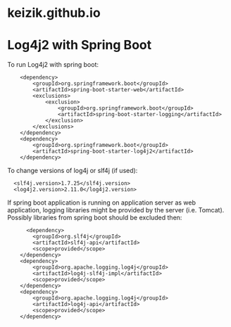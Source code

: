 # keizik.github.io

# Log4j2 with Spring Boot
To run Log4j2 with spring boot:

		<dependency>
			<groupId>org.springframework.boot</groupId>
			<artifactId>spring-boot-starter-web</artifactId>
			<exclusions>
				<exclusion>
					<groupId>org.springframework.boot</groupId>
					<artifactId>spring-boot-starter-logging</artifactId>
				</exclusion>
			</exclusions>
		</dependency>
		<dependency>
			<groupId>org.springframework.boot</groupId>
			<artifactId>spring-boot-starter-log4j2</artifactId>
		</dependency>

To change versions of log4j or slf4j (if used):

      <slf4j.version>1.7.25</slf4j.version>
	  <log4j2.version>2.11.0</log4j2.version>

If spring boot application is running on application server as web application, logging libraries might be provided by the server (i.e. Tomcat). Possibly libraries from spring boot should be excluded then:
  
          <dependency>
			<groupId>org.slf4j</groupId>
			<artifactId>slf4j-api</artifactId>
			<scope>provided</scope>
		</dependency>
		<dependency>
			<groupId>org.apache.logging.log4j</groupId>
			<artifactId>log4j-slf4j-impl</artifactId>
			<scope>provided</scope>
		</dependency>
		<dependency>
			<groupId>org.apache.logging.log4j</groupId>
			<artifactId>log4j-api</artifactId>
			<scope>provided</scope>
		</dependency>
